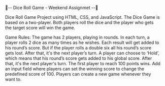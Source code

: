 🎲-- Dice Roll Game - Weekend Assignmet --🎲

Dice Roll Game Project using HTML, CSS, and JavaScript. The Dice Game is based on a two-player. Both players roll the dice and the player who gets the target score will win the game. 


Game Rules:
The game has 2 players, playing in rounds.
In each turn, a player rolls 2 dice as many times as he
wishes.
Each result will get added to his round’s score.
But if the player rolls a double six all his round’s score
gets lost.
After that, it's the next player’s turn.
A player can choose to ‘Hold’, which means that his
round’s score gets added to his global score.
After that, it's the next player's turn.
The first player to reach 100 points wins.
Add an input field where players can set the winning
score to change the predefined score of 100.
Players can create a new game whenever they want to.


